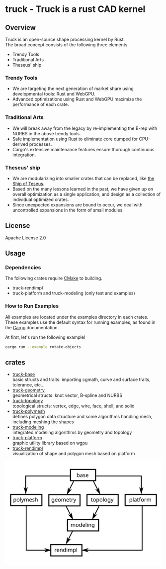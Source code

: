 # truck - Truck is a rust CAD kernel

## Overview
Truck is an open-source shape processing kernel by Rust.  
The broad concept consists of the following three elements.
 - Trendy Tools
 - Traditional Arts
 - Theseus' ship

### Trendy Tools
 - We are targeting the next generation of market share using developmental tools: Rust and WebGPU.
 - Advanced optimizations using Rust and WebGPU maximize the performance of each crate.

### Traditional Arts
 - We will break away from the legacy by re-implementing the B-rep with NURBS in the above trendy tools.
 - Safe implementation using Rust to eliminate core dumped for CPU-derived processes.
 - Cargo's extensive maintenance features ensure thorough continuous integration.

### Theseus' ship
 - We are modularizing into smaller crates that can be replaced, like [the Ship of Teseus](https://en.wikipedia.org/wiki/Ship_of_Theseus).
 - Based on the many lessons learned in the past, we have given up on overall optimization as a single application, and design as a collection of individual optimized crates.
 - Since unexpected expansions are bound to occur, we deal with uncontrolled expansions in the form of small modules.

## License
Apache License 2.0

## Usage
### Dependencies
The following crates require [CMake](https://cmake.org) to building.
 - truck-rendimpl
 - truck-platform and truck-modeling (only test and examples)

### How to Run Examples
All examples are located under the examples directory in each crates.  
These examples use the default syntax for running examples, as found in the [Cargo](https://doc.rust-lang.org/cargo/reference/cargo-targets.html#examples) documentation.

At first, let's run the following example!
```bash
cargo run --example rotate-objects
```

## crates
* [truck-base](https://ricos.pages.ritc.jp/truck/truck/truck_base/index.html)  
basic structs and traits: importing cgmath, curve and surface traits, tolerance, etc...
* [truck-geometry](https://ricos.pages.ritc.jp/truck/truck/truck_geometry/index.html)  
geometrical structs: knot vector, B-spline and NURBS
* [truck-topology](https://ricos.pages.ritc.jp/truck/truck/truck_topology/index.html)  
topological structs: vertex, edge, wire, face, shell, and solid
* [truck-polymesh](https://ricos.pages.ritc.jp/truck/truck/truck_polymesh/index.html)  
defines polygon data structure and some algorithms handling mesh, including meshing the shapes
* [truck-modeling](https://ricos.pages.ritc.jp/truck/truck/truck_modeling/index.html)  
integrated modeling algorithms by geometry and topology
* [truck-platform](https://ricos.pages.ritc.jp/truck/truck/truck_platform/index.html)  
graphic utility library based on wgpu
* [truck-rendimpl](https://ricos.pages.ritc.jp/truck/truck/truck_rendimpl/index.html)  
visualization of shape and polygon mesh based on platform

<img src = "dependencies.svg">
